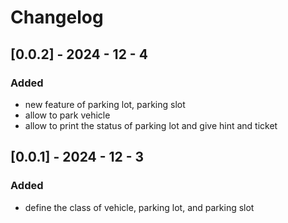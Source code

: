 # Changelog
## [0.0.2] - 2024 - 12 - 4
### Added
- new feature of parking lot, parking slot
- allow to park vehicle
- allow to print the status of parking lot and give hint and ticket

## [0.0.1] - 2024 - 12 - 3
### Added
- define the class of vehicle, parking lot, and parking slot